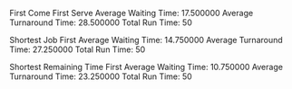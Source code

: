 First Come First Serve
Average Waiting Time: 17.500000
Average Turnaround Time: 28.500000
Total Run Time: 50

Shortest Job First
Average Waiting Time: 14.750000
Average Turnaround Time: 27.250000
Total Run Time: 50

Shortest Remaining Time First
Average Waiting Time: 10.750000
Average Turnaround Time: 23.250000
Total Run Time: 50

